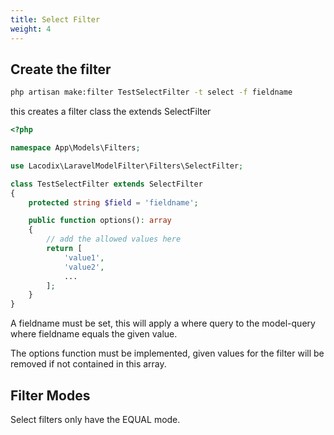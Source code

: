 ```yaml
---
title: Select Filter
weight: 4
---
```


## Create the filter

```bash
php artisan make:filter TestSelectFilter -t select -f fieldname
```

this creates a filter class the extends SelectFilter

```php
<?php

namespace App\Models\Filters;

use Lacodix\LaravelModelFilter\Filters\SelectFilter;

class TestSelectFilter extends SelectFilter
{
    protected string $field = 'fieldname';

    public function options(): array
    {
        // add the allowed values here
        return [
            'value1',
            'value2',
            ...
        ];
    }
}
```

A fieldname must be set, this will apply a where query to the model-query
where fieldname equals the given value.

The options function must be implemented, given values for the filter will be
removed if not contained in this array.

## Filter Modes

Select filters only have the EQUAL mode.